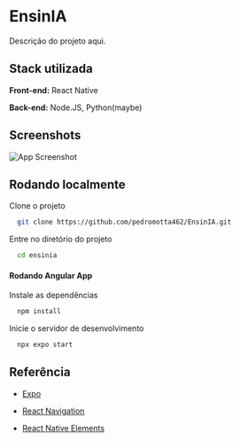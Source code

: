 
# EnsinIA

Descrição do projeto aqui.


## Stack utilizada

**Front-end:** React Native

**Back-end:** Node.JS, Python(maybe)


## Screenshots

![App Screenshot]()


## Rodando localmente

Clone o projeto

```bash
  git clone https://github.com/pedromotta462/EnsinIA.git
```

Entre no diretório do projeto

```bash
  cd ensinia
```
#### Rodando Angular App

Instale as dependências

```bash
  npm install
```

Inicie o servidor de desenvolvimento

```bash
  npx expo start
```
## Referência

 - [Expo](https://docs.expo.dev/routing/introduction/)

 - [React Navigation](https://reactnavigation.org/docs/getting-started)

 - [React Native Elements](https://reactnativeelements.com/)